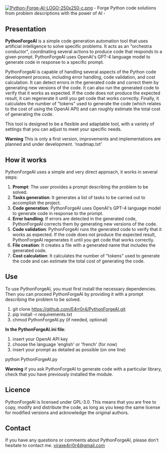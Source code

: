 ##
[![Python-Forge-AI-LOGO-250x250-c.png](https://i.postimg.cc/jdw7Hs9C/Python-Forge-AI-LOGO-250x250-c.png)](https://postimg.cc/crWCZNdN)  - Forge Python code solutions from problem descriptions with the power of AI -

## Presentation
**PythonForgeAI** is a simple code generation automation tool that uses artificial intelligence to solve specific problems. It acts as an "orchestra conductor", coordinating several actions to produce code that responds to a given prompt. PythonForgeAI uses OpenAI's GPT-4 language model to generate code in response to a specific prompt.

PythonForgeAI is capable of handling several aspects of the Python code development process, including error handling, code validation, and cost calculation. It can detect errors in the generated code and correct them by generating new versions of the code. It can also run the generated code to verify that it works as expected. If the code does not produce the expected result, it can regenerate it until you get code that works correctly. Finally, it calculates the number of "tokens" used to generate the code (which relates to the cost of using the OpenAI API) and can roughly estimate the total cost of generating the code.

This tool is designed to be a flexible and adaptable tool, with a variety of settings that you can adjust to meet your specific needs.

**Warning** This is only a first version, improvements and implementations are planned and under development. 'roadmap.txt'
            

## How it works
PythonForgeAI uses a simple and very direct approach, it works in several steps:
1. **Prompt**: The user provides a prompt describing the problem to be solved.
2. **Tasks generation**: It generates a list of tasks to be carried out to accomplish the project.
3. **Code generation**: PythonForgeAI uses OpenAI's GPT-4 language model to generate code in response to the prompt.
4. **Error handling**: If errors are detected in the generated code, PythonForgeAI corrects them by generating new versions of the code.
5. **Code validation**: PythonForgeAI runs the generated code to verify that it works as expected. If the code does not produce the expected result, PythonForgeAI regenerates it until you get code that works correctly.
6. **File creation**: It creates a file with a generated name that includes the generated code.
7. **Cost calculation**: It calculates the number of "tokens" used to generate the code and can estimate the total cost of generating the code.

## Use
To use PythonForgeAI, you must first install the necessary dependencies. Then you can proceed PythonForgeAI by providing it with a prompt describing the problem to be solved.
1. git clone https://github.com/E4rr0r4/PythonForgeAI.git
2. pip install -r requirements.txt
3. chmod PythonForgeAI.py (if needed, optional)

**In the PythonForgeAI.ini file**:
1. insert your OpenAI API key
2. choose the language 'english' or 'french' (for now)
3. insert your prompt as detailed as possible (on one line)

python PythonForgeAI.py

**Warning** if you ask PythonForgeAI to generate code with a particular library, check that you have previously installed the module.

## Licence
PythonForgeAI is licensed under GPL-3.0. This means that you are free to copy, modify and distribute the code, as long as you keep the same license for modified versions and acknowledge the original authors.

## Contact
If you have any questions or comments about PythonForgeAI, please don't hesitate to contact me.  viraxe4rr0r4@gmail.com
